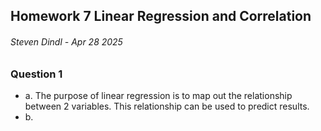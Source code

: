 ## Homework 7 Linear Regression and Correlation
###### Steven Dindl - Apr 28 2025
### Question 1

* a. The purpose of linear regression is to map out the relationship
between 2 variables. This relationship can be used to predict results.
* b. 
